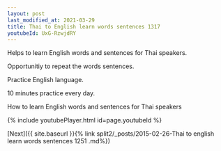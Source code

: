 ```yaml
---
layout: post
last_modified_at: 2021-03-29
title: Thai to English learn words sentences 1317 
youtubeId: UxG-RzwjdRY
---
```

 
 
Helps to learn English words and sentences for Thai speakers.

Opportunitiy to repeat the words sentences. 

Practice English language. 
 
10 minutes practice every day. 
 
How to learn English words and sentences for Thai speakers 
 
{% include youtubePlayer.html id=page.youtubeId %}
 
 
[Next]({{ site.baseurl }}{% link  split2/_posts/2015-02-26-Thai to english learn words sentences 1251 .md%})
 
